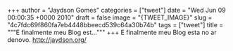 
+++
author = "Jaydson Gomes"
categories = ["tweet"]
date = "Wed Jun 09 00:00:35 +0000 2010"
draft = false
image = "{TWEET_IMAGE}"
slug = "4c7fdc69f860fa7eb4448bbeecd539c64a30b74b"
tags = ["tweet"]
title = """E finalmente meu Blog est..."""
+++
E finalmente meu Blog esta no ar denovo. http://jaydson.org/
